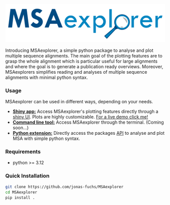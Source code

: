 ![Logo](docs/logo.svg)


Introducing MSAexplorer, a simple python package to analyse and plot multiple sequence alignments.
The main goal of the plotting features are to grasp the whole alignment which is particular useful 
for large alignments and where the goal is to generate a publication ready overviews. Moreover, MSAexplorers
simplifies reading and analyses of multiple sequence alignments with minimal python syntax.

### Usage

MSAexplorer can be used in different ways, depending on your needs.

* [**Shiny app:**](docs/shiny-app.md) Access MSAexplorer's plotting features directly through a [shiny UI](https://shiny.posit.co/py/). Plots are highly customizable. [For a live demo click me!](https://foxlabs.shinyapps.io/msaexplorer/)
* [**Command line tool:**](docs/standalone.md) Access MSAexplorer through the terminal. (Coming soon...)
* [**Python extension:**](docs/python-package.md) Directly access the packages [API](https://jonas-fuchs.github.io/MSAexplorer/) to analyse and plot MSA with simple python syntax.


### Requirements
* python >= 3.12

### Quick Installation
```bash
git clone https://github.com/jonas-fuchs/MSAexplorer
cd MSAexplorer
pip install .
```